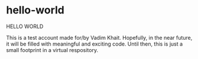 # hello-world

HELLO WORLD

This is a test account made for/by Vadim Khait. Hopefully, in the near future, it will be filled with meaningful and exciting code. Until then, this is just a small footprint in a virtual respository.
